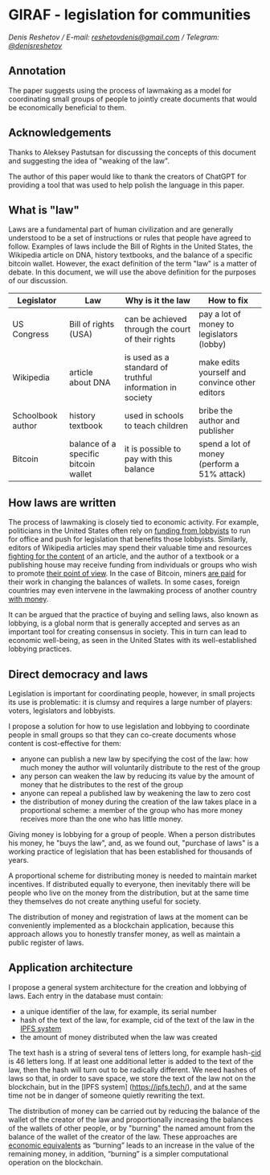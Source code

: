 # GIRAF - legislation for communities

_Denis Reshetov / E-mail:_ [_reshetovdenis@gmail.com_](mailto:reshetovdenis@gmail.com) _/ Telegram:_ [_@denisreshetov_](https://t.me/denisreshetov)

## Annotation

The paper suggests using the process of lawmaking as a model for coordinating small groups of people to jointly create documents that would be economically beneficial to them.

## Acknowledgements

Thanks to Aleksey Pastutsan for discussing the concepts of this document and suggesting the idea of "weaking of the law".

The author of this paper would like to thank the creators of ChatGPT for providing a tool that was used to help polish the language in this paper.

## What is "law"

Laws are a fundamental part of human civilization and are generally understood to be a set of instructions or rules that people have agreed to follow. Examples of laws include the Bill of Rights in the United States, the Wikipedia article on DNA, history textbooks, and the balance of a specific bitcoin wallet. However, the exact definition of the term "law" is a matter of debate. In this document, we will use the above definition for the purposes of our discussion.

| Legislator | Law | Why is it the law | How to fix |
| ----------- | ----------- | ----------- | ----------- |
| US Congress | Bill of rights (USA) | can be achieved through the court of their rights | pay a lot of money to legislators (lobby) |
| Wikipedia | article about DNA | is used as a standard of truthful information in society | make edits yourself and convince other editors |
| Schoolbook author | history textbook | used in schools to teach children | bribe the author and publisher |
| Bitcoin | balance of a specific bitcoin wallet | it is possible to pay with this balance | spend a lot of money (perform a 51% attack) |

## How laws are written

The process of lawmaking is closely tied to economic activity. For example, politicians in the United States often rely on [funding from lobbyists](https://en.wikipedia.org/wiki/Lobbying_in_the_United_States) to run for office and push for legislation that benefits those lobbyists. Similarly, editors of Wikipedia articles may spend their valuable time and resources [fighting for the content](https://en.wikipedia.org/wiki/Wikipedia:Edit_warring) of an article, and the author of a textbook or a publishing house may receive funding from individuals or groups who wish to promote [their point of view](https://meduza.io/feature/2019/10/21/ministerstvo-prosveschenie). In the case of Bitcoin, miners [are paid](https://bitcoin.org/bitcoin.pdf) for their work in changing the balances of wallets. In some cases, foreign countries may even intervene in the lawmaking process of another country [with money](https://www.reuters.com/article/politicsNews/idUSN2450753720071024).

It can be argued that the practice of buying and selling laws, also known as lobbying, is a global norm that is generally accepted and serves as an important tool for creating consensus in society. This in turn can lead to economic well-being, as seen in the United States with its well-established lobbying practices.

## Direct democracy and laws

Legislation is important for coordinating people, however, in small projects its use is problematic: it is clumsy and requires a large number of players: voters, legislators and lobbyists.

I propose a solution for how to use legislation and lobbying to coordinate people in small groups so that they can co-create documents whose content is cost-effective for them:

- anyone can publish a new law by specifying the cost of the law: how much money the author will voluntarily distribute to the rest of the group
- any person can weaken the law by reducing its value by the amount of money that he distributes to the rest of the group
- anyone can repeal a published law by weakening the law to zero cost
- the distribution of money during the creation of the law takes place in a proportional scheme: a member of the group who has more money receives more than the one who has little money.

Giving money is lobbying for a group of people. When a person distributes his money, he "buys the law", and, as we found out, "purchase of laws" is a working practice of legislation that has been established for thousands of years.

A proportional scheme for distributing money is needed to maintain market incentives. If distributed equally to everyone, then inevitably there will be people who live on the money from the distribution, but at the same time they themselves do not create anything useful for society.

The distribution of money and registration of laws at the moment can be conveniently implemented as a blockchain application, because this approach allows you to honestly transfer money, as well as maintain a public register of laws.

## Application architecture

I propose a general system architecture for the creation and lobbying of laws. Each entry in the database must contain:

- a unique identifier of the law, for example, its serial number
- hash of the text of the law, for example, cid of the text of the law in the [IPFS system](https://ipfs.tech/)
- the amount of money distributed when the law was created

The text hash is a string of several tens of letters long, for example hash-[cid](https://docs.filebase.com/ipfs/ipfs-cids) is 46 letters long. If at least one additional letter is added to the text of the law, then the hash will turn out to be radically different. We need hashes of laws so that, in order to save space, we store the text of the law not on the blockchain, but in the [IPFS system] (https://ipfs.tech/), and at the same time not be in danger of someone quietly rewriting the text.

The distribution of money can be carried out by reducing the balance of the wallet of the creator of the law and proportionally increasing the balances of the wallets of other people, or by "burning" the named amount from the balance of the wallet of the creator of the law. These approaches are [economic equivalents](https://www.coindesk.com/learn/what-does-it-mean-to-burn-crypto/) as “burning” leads to an increase in the value of the remaining money, in addition, “burning” is a simpler computational operation on the blockchain.